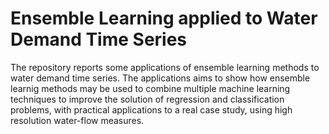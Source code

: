# Ensemble Learning applied to Water Demand Time Series

The repository reports some applications of ensemble learning methods to water demand time series.
The applications aims to show how ensemble learnig methods may be used to combine multiple machine learning techniques to improve the solution of regression and classification problems, with practical applications to a real case study, using high resolution water-flow measures. 

